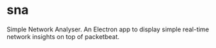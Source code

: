 # sna
Simple Network Analyser. An Electron app to display simple real-time network insights on top of packetbeat. 
